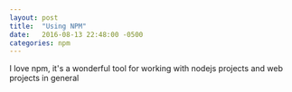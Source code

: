 ```yaml
---
layout: post
title:  "Using NPM"
date:   2016-08-13 22:48:00 -0500
categories: npm
---
```


I love npm, it's a wonderful tool for working with nodejs projects and web projects in general